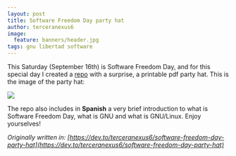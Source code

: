 ```yaml
---
layout: post
title: Software Freedom Day party hat
author: terceranexus6
image:
  feature: banners/header.jpg
tags: gnu libertad software
---
```


This Saturday (September 16th) is Software Freedom Day, and for this special day I created a [repo](https://github.com/terceranexus6/GorritoSoftwareFreedomDay) with a surprise, a printable pdf party hat. This is the image of the party hat:

<img src="{{ site.url }}/assets/images/dev.to/DJtvPFZW4AIsffZ.png" style="display: block; margin: 0 auto;">

The repo also includes in **Spanish** a very brief introduction to what is Software Freedom Day, what is GNU and what is GNU/Linux. Enjoy yourselves!

*Originally written in: [https://dev.to/terceranexus6/software-freedom-day-party-hat](https://dev.to/terceranexus6/software-freedom-day-party-hat)*

